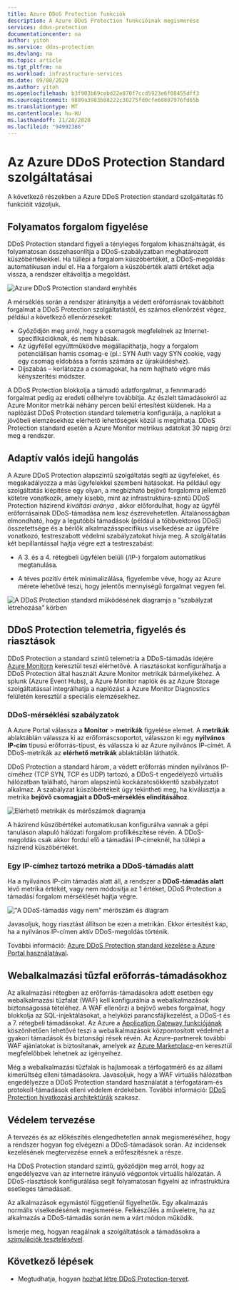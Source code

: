 ```yaml
---
title: Azure DDoS Protection funkciók
description: A Azure DDoS Protection funkcióinak megismerése
services: ddos-protection
documentationcenter: na
author: yitoh
ms.service: ddos-protection
ms.devlang: na
ms.topic: article
ms.tgt_pltfrm: na
ms.workload: infrastructure-services
ms.date: 09/08/2020
ms.author: yitoh
ms.openlocfilehash: b3f903b69cebd22e870f7ccd5923e6f08455dff3
ms.sourcegitcommit: 9889a3983b88222c30275fd0cfe60807976fd65b
ms.translationtype: MT
ms.contentlocale: hu-HU
ms.lasthandoff: 11/20/2020
ms.locfileid: "94992386"
---
```

# <a name="azure-ddos-protection-standard-features"></a>Az Azure DDoS Protection Standard szolgáltatásai

A következő részekben a Azure DDoS Protection standard szolgáltatás fő funkcióit vázoljuk.

## <a name="always-on-traffic-monitoring"></a>Folyamatos forgalom figyelése

DDoS Protection standard figyeli a tényleges forgalom kihasználtságát, és folyamatosan összehasonlítja a DDoS-szabályzatban meghatározott küszöbértékekkel. Ha túllépi a forgalom küszöbértékét, a DDoS-megoldás automatikusan indul el. Ha a forgalom a küszöbérték alatti értéket adja vissza, a rendszer eltávolítja a megoldást.

![Azure DDoS Protection standard enyhítés](./media/ddos-protection-overview/mitigation.png)

A mérséklés során a rendszer átirányítja a védett erőforrásnak továbbított forgalmat a DDoS Protection szolgáltatástól, és számos ellenőrzést végez, például a következő ellenőrzéseket:

- Győződjön meg arról, hogy a csomagok megfelelnek az Internet-specifikációknak, és nem hibásak.
- Az ügyféllel együttműködve megállapíthatja, hogy a forgalom potenciálisan hamis csomag-e (pl.: SYN Auth vagy SYN cookie, vagy egy csomag eldobása a forrás számára az újraküldéshez).
- Díjszabás – korlátozza a csomagokat, ha nem hajtható végre más kényszerítési módszer.

A DDoS Protection blokkolja a támadó adatforgalmat, a fennmaradó forgalmat pedig az eredeti célhelyre továbbítja. Az észlelt támadásokról az Azure Monitor metrikái néhány percen belül értesítést küldenek. Ha a naplózást DDoS Protection standard telemetria konfigurálja, a naplókat a jövőbeli elemzésekhez elérhető lehetőségek közül is megírhatja. DDoS Protection standard esetén a Azure Monitor metrikus adatokat 30 napig őrzi meg a rendszer.

## <a name="adaptive-real-time-tuning"></a>Adaptív valós idejű hangolás

A Azure DDoS Protection alapszintű szolgáltatás segíti az ügyfeleket, és megakadályozza a más ügyfelekkel szembeni hatásokat. Ha például egy szolgáltatás kiépítése egy olyan, a megbízható bejövő forgalomra jellemző kötetre vonatkozik, amely kisebb, mint az infrastruktúra-szintű DDoS Protection házirend *kiváltási aránya* , akkor előfordulhat, hogy az ügyfél erőforrásainak DDoS-támadása nem lesz észrevehetetlen. Általánosságban elmondható, hogy a legutóbbi támadások (például a többvektoros DDoS) összetettsége és a bérlők alkalmazásspecifikus viselkedése az ügyfélre vonatkozó, testreszabott védelmi szabályzatokat hívja meg. A szolgáltatás két bepillantással hajtja végre ezt a testreszabást:

- A 3. és a 4. rétegbeli ügyfélen belüli (/IP-) forgalom automatikus megtanulása.

- A téves pozitív érték minimalizálása, figyelembe véve, hogy az Azure mérete lehetővé teszi, hogy jelentős mennyiségű forgalmat vegyen fel.

![A DDoS Protection standard működésének diagramja a "szabályzat létrehozása" körben](./media/ddos-best-practices/image-5.png)

## <a name="ddos-protection-telemetry-monitoring-and-alerting"></a>DDoS Protection telemetria, figyelés és riasztások

DDoS Protection a standard szintű telemetria a DDoS-támadás idejére [Azure Monitorn](../azure-monitor/overview.md) keresztül teszi elérhetővé. A riasztásokat konfigurálhatja a DDoS Protection által használt Azure Monitor metrikák bármelyikéhez. A splunk (Azure Event Hubs), a Azure Monitor naplók és az Azure Storage szolgáltatással integrálhatja a naplózást a Azure Monitor Diagnostics felületén keresztül a speciális elemzésekhez.

### <a name="ddos-mitigation-policies"></a>DDoS-mérséklési szabályzatok

A Azure Portal válassza a **Monitor**  >  **metrikák** figyelése elemet. A **metrikák** ablaktáblán válassza ki az erőforráscsoportot, válasszon ki egy **nyilvános IP-cím** típusú erőforrás-típust, és válassza ki az Azure nyilvános IP-címét. A DDoS-metrikák az **elérhető metrikák** ablaktáblán láthatók.

DDoS Protection a standard három, a védett erőforrás minden nyilvános IP-címéhez (TCP SYN, TCP és UDP) tartozó, a DDoS-t engedélyező virtuális hálózatban található, három alapszintű kockázatcsökkentő szabályzatot alkalmaz. A szabályzat küszöbértékeit úgy tekintheti meg, ha kiválasztja a metrika **bejövő csomagjait a DDoS-mérséklés elindításához**.

![Elérhető metrikák és mérőszámok diagramja](./media/ddos-best-practices/image-7.png)

A házirend küszöbértékei automatikusan konfigurálva vannak a gépi tanuláson alapuló hálózati forgalom profilkészítése révén. A DDoS-megoldás csak akkor fordul elő a támadási IP-címeknél, ha túllépi a házirend küszöbértékét.

### <a name="metric-for-an-ip-address-under-ddos-attack"></a>Egy IP-címhez tartozó metrika a DDoS-támadás alatt

Ha a nyilvános IP-cím támadás alatt áll, a rendszer a **DDoS-támadás alatt** lévő metrika értékét, vagy nem módosítja az 1 értéket, DDoS Protection a támadási forgalom mérséklését hajtja végre.

!["A DDoS-támadás vagy nem" mérőszám és diagram](./media/ddos-best-practices/image-8.png)

Javasoljuk, hogy riasztást állítson be ezen a metrikán. Ekkor értesítést kap, ha a nyilvános IP-címen aktív DDoS-megoldás történik.

További információ: [Azure DDoS Protection standard kezelése a Azure Portal használatával](manage-ddos-protection.md).

## <a name="web-application-firewall-for-resource-attacks"></a>Webalkalmazási tűzfal erőforrás-támadásokhoz

Az alkalmazási rétegben az erőforrás-támadásokra adott esetben egy webalkalmazási tűzfalat (WAF) kell konfigurálnia a webalkalmazások biztonságossá tételéhez. A WAF ellenőrzi a bejövő webes forgalmat, hogy blokkolja az SQL-injektálásokat, a helyközi parancsfájlkezelést, a DDoS-t és a 7. rétegbeli támadásokat. Az Azure a [Application Gateway funkciójának](../web-application-firewall/ag/ag-overview.md) köszönhetően lehetővé teszi a webalkalmazások központosított védelmét a gyakori támadások és biztonsági rések révén. Az Azure-partnerek további WAF ajánlatokat is biztosítanak, amelyek az [Azure Marketplace](https://azuremarketplace.microsoft.com/marketplace/apps?search=WAF&page=1)-en keresztül megfelelőbbek lehetnek az igényeihez.

Még a webalkalmazási tűzfalak is hajlamosak a térfogatmérő és az állami kimerültség elleni támadásokra. Javasoljuk, hogy a WAF virtuális hálózatban engedélyezze a DDoS Protection standard használatát a térfogatáram-és protokoll-támadások elleni védelem érdekében. További információ: [DDoS Protection hivatkozási architektúrák](ddos-protection-reference-architectures.md) szakasz.

## <a name="protection-planning"></a>Védelem tervezése

A tervezés és az előkészítés elengedhetetlen annak megismeréséhez, hogy a rendszer hogyan fog elvégezni a DDoS-támadások során. Az incidensek kezelésének megtervezése ennek a erőfeszítésnek a része.

Ha DDoS Protection standard szintű, győződjön meg arról, hogy az engedélyezve van az internetre irányuló végpontok virtuális hálózatán. A DDoS-riasztások konfigurálása segít folyamatosan figyelni az infrastruktúra esetleges támadásait. 

Az alkalmazások egymástól függetlenül figyelhetők. Egy alkalmazás normális viselkedésének megismerése. Felkészülés a műveletre, ha az alkalmazás a DDoS-támadás során nem a várt módon működik. 

Ismerje meg, hogyan reagálnak a szolgáltatások a támadásokra a [szimulációk tesztelésével](test-through-simulations.md).

## <a name="next-steps"></a>Következő lépések

- Megtudhatja, hogyan [hozhat létre DDoS Protection-tervet](manage-ddos-protection.md).